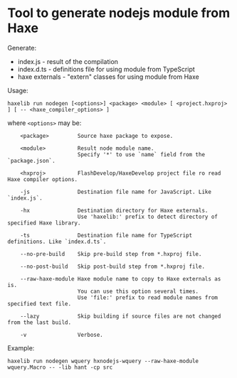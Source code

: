 Tool to generate nodejs module from Haxe
========================================

Generate:

 * index.js - result of the compilation
 * index.d.ts - definitions file for using module from TypeScript
 * haxe externals - "extern" classes for using module from Haxe

Usage:
```shell
haxelib run nodegen [<options>] <package> <module> [ <project.hxproj> ] [ -- <haxe_compiler_options> ]
```
where `<options>` may be:

        <package>         Source haxe package to expose.

        <module>          Result node module name.
                          Specify '*' to use `name` field from the `package.json`.

        <hxproj>          FlashDevelop/HaxeDevelop project file ro read Haxe compiler options.

        -js               Destination file name for JavaScript. Like `index.js`.

        -hx               Destination directory for Haxe externals.
                          Use 'haxelib:' prefix to detect directory of specified Haxe library.

        -ts               Destination file name for TypeScript definitions. Like `index.d.ts`.

        --no-pre-build    Skip pre-build step from *.hxproj file.

        --no-post-build   Skip post-build step from *.hxproj file.

        --raw-haxe-module Haxe module name to copy to Haxe externals as is.
                          You can use this option several times.
                          Use 'file:' prefix to read module names from specified text file.

        --lazy            Skip building if source files are not changed from the last build.

        -v                Verbose.

Example:

```shell
haxelib run nodegen wquery hxnodejs-wquery --raw-haxe-module wquery.Macro -- -lib hant -cp src
```
